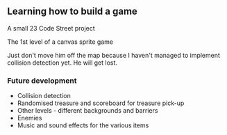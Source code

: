 ## Learning how to build a game ##

A small 23 Code Street project

The 1st level of a canvas sprite game

Just don't move him off the map because I haven't managed to implement collision detection yet. He will get lost.

### Future development ###
- Collision detection
- Randomised treasure and scoreboard for treasure pick-up
- Other levels - different backgrounds and barriers
- Enemies
- Music and sound effects for the various items
